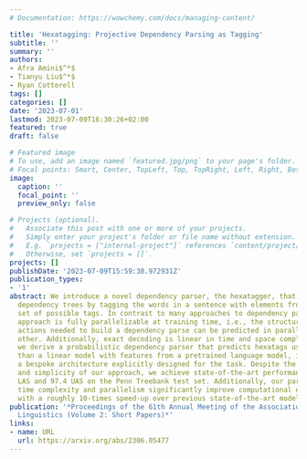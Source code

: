 ```yaml
---
# Documentation: https://wowchemy.com/docs/managing-content/

title: 'Hexatagging: Projective Dependency Parsing as Tagging'
subtitle: ''
summary: ''
authors:
- Afra Amini$^*$
- Tianyu Liu$^*$
- Ryan Cotterell
tags: []
categories: []
date: '2023-07-01'
lastmod: 2023-07-09T16:30:26+02:00
featured: true
draft: false

# Featured image
# To use, add an image named `featured.jpg/png` to your page's folder.
# Focal points: Smart, Center, TopLeft, Top, TopRight, Left, Right, BottomLeft, Bottom, BottomRight.
image:
  caption: ''
  focal_point: ''
  preview_only: false

# Projects (optional).
#   Associate this post with one or more of your projects.
#   Simply enter your project's folder or file name without extension.
#   E.g. `projects = ["internal-project"]` references `content/project/deep-learning/index.md`.
#   Otherwise, set `projects = []`.
projects: []
publishDate: '2023-07-09T15:59:38.972931Z'
publication_types:
- '1'
abstract: We introduce a novel dependency parser, the hexatagger, that constructs
  dependency trees by tagging the words in a sentence with elements from a finite
  set of possible tags. In contrast to many approaches to dependency parsing, our
  approach is fully parallelizable at training time, i.e., the structure-building
  actions needed to build a dependency parse can be predicted in parallel to each
  other. Additionally, exact decoding is linear in time and space complexity. Furthermore,
  we derive a probabilistic dependency parser that predicts hexatags using no more
  than a linear model with features from a pretrained language model, i.e., we forsake
  a bespoke architecture explicitly designed for the task. Despite the generality
  and simplicity of our approach, we achieve state-of-the-art performance of 96.4
  LAS and 97.4 UAS on the Penn Treebank test set. Additionally, our parser’s linear
  time complexity and parallelism significantly improve computational efficiency,
  with a roughly 10-times speed-up over previous state-of-the-art models during decoding.
publication: '*Proceedings of the 61th Annual Meeting of the Association for Computational
  Linguistics (Volume 2: Short Papers)*'
links:
- name: URL
  url: https://arxiv.org/abs/2306.05477
---
```

